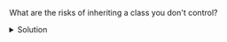 What are the risks of inheriting a class you don't control?

<details>
<summary>
Solution
</summary>
When extending a class not written by us we can affect its inner implementation and cause unexpected and unstable behavior.
We also risk implementation changes in the future.
</details>